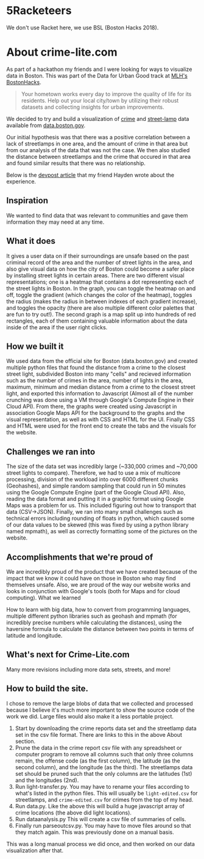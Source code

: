 # 5Racketeers
We don't use Racket here, we use BSL (Boston Hacks 2018).

# About crime-lite.com
As part of a hackathon my friends and I were looking for ways to visualize data in Boston. This was part of the Data for Urban Good track at [MLH's BostonHacks](https://www.bostonhacks.io/).

> Your hometown works every day to improve the quality of life for its residents. Help out your local city/town by utilizing their robust datasets and collecting insights for urban improvements.

We decided to try and build a visualization of [crime](https://data.boston.gov/dataset/crime-incident-reports-august-2015-to-date-source-new-system) and [street-lamp](https://data.boston.gov/dataset/streetlight-locations) data available from [data.boston.gov](https://data.boston.gov/).

Our initial hypothesis was that there was a positive correlation between a lack of streetlamps in one area, and the amount of crime in that area but from our analysis of the data that was not the case. We then also studied the distance between streetlamps and the crime that occured in that area and found similar results that there was no relationship.

Below is the [devpost article](https://devpost.com/software/crime-lite-com#updates) that my friend Hayden wrote about the experience.

## Inspiration

We wanted to find data that was relevant to communities and gave them information they may need at any time.

## What it does

It gives a user data on if their surroundings are unsafe based on the past criminal record of the area and the number of street lights in the area, and also give visual data on how the city of Boston could become a safer place by installing street lights in certain areas. There are two different visual representations; one is a heatmap that contains a dot representing each of the street lights in Boston. In the graph, you can toggle the heatmap on and off, toggle the gradient (which changes the color of the heatmap), toggles the radius (makes the radius in between indexes of each gradient increase), and toggles the opacity (there are also multiple different color palettes that are fun to try out!). The second graph is a map split up into hundreds of red rectangles, each of them containing valuable information about the data inside of the area if the user right clicks.

## How we built it

We used data from the official site for Boston (data.boston.gov) and created multiple python files that found the distance from a crime to the closest street light, subdivided Boston into many "cells" and recieved information such as the number of crimes in the area, number of lights in the area, maximum, minimum and median distance from a crime to the closest street light, and exported this information to Javascript (Almost all of the number crunching was done using a VM through Google's Compute Engine in their Cloud API). From there, the graphs were created using Javascript in association Google Maps API for the background to the graphs and the visual representation, as well as with CSS and HTML for the UI. Finally CSS and HTML were used for the front end to create the tabs and the visuals for the website.

## Challenges we ran into

The size of the data set was incredibly large (~330,000 crimes and ~70,000 street lights to compare). Therefore, we had to use a mix of multicore processing, division of the workload into over 6000 different chunks (Geohashes), and simple random sampling that could run in 50 minutes using the Google Compute Engine (part of the Google Cloud API). Also, reading the data format and putting it in a graphic format using Google Maps was a problem for us. This included figuring out how to transport that data (CSV->JSON). Finally, we ran into many small challenges such as technical errors including rounding of floats in python, which caused some of our data values to be skewed (this was fixed by using a python library named mpmath), as well as correctly formatting some of the pictures on the website.


## Accomplishments that we're proud of

We are incredibly proud of the product that we have created because of the impact that we know it could have on those in Boston who may find themselves unsafe. Also, we are proud of the way our website works and looks in conjunction with Google's tools (both for Maps and for cloud computing).
What we learned

How to learn with big data, how to convert from programming languages, multiple different python libraries such as geohash and mpmath (for incredibly precise numbers while calculating the distances), using the haversine formula to calculate the distance between two points in terms of latitude and longitude.

## What's next for Crime-Lite.com

Many more revisions including more data sets, streets, and more!


## How to build the site.

I chose to remove the large blobs of data that we collected and processed because I believe it's much more important to show the source code of the work we did. Large files would also make it a less portable project.

1. Start by downloading the crime reports data set and the streetlamp data set in the csv file format. There are links to this in the above About section.
2. Prune the data in the crime report csv file with any spreadsheet or computer program to remove all columns such that only three columns remain, the offense code (as the first column), the latitude (as the second column), and the longitude (as the third). The streetlamps data set should be pruned such that the only columns are the latitudes (1st) and the longitudes (2nd).
3. Run light-transfer.py. You may have to rename your files according to what's listed in the python files. This will usually be `light-edited.csv` for streetlamps, and `crime-edited.csv` for crimes from the top of my head.
4. Run data.py. Like the above this will build a huge javascript array of crime locations (the above did light locations).
5. Run dataanalysis.py This will create a csv file of summaries of cells.
6. Finally run parseoutcsv.py. You may have to move files around so that they match again. This was previously done on a manual basis.

This was a long manual process we did once, and then worked on our data visualization after that.
